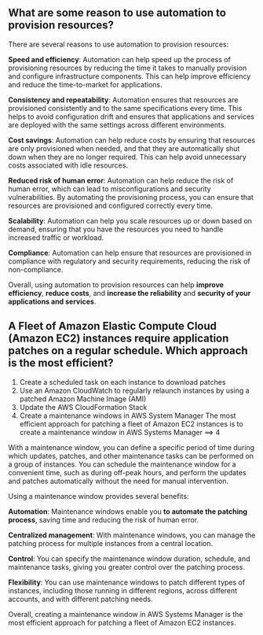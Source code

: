 ## What are some reason to use automation to provision resources?
There are several reasons to use automation to provision resources:

**Speed and efficiency**: Automation can help speed up the process of provisioning resources by reducing the time it takes to manually provision and configure infrastructure components. This can help improve efficiency and reduce the time-to-market for applications.

**Consistency and repeatability**: Automation ensures that resources are provisioned consistently and to the same specifications every time. This helps to avoid configuration drift and ensures that applications and services are deployed with the same settings across different environments.

**Cost savings**: Automation can help reduce costs by ensuring that resources are only provisioned when needed, and that they are automatically shut down when they are no longer required. This can help avoid unnecessary costs associated with idle resources.

**Reduced risk of human error**: Automation can help reduce the risk of human error, which can lead to misconfigurations and security vulnerabilities. By automating the provisioning process, you can ensure that resources are provisioned and configured correctly every time.

**Scalability**: Automation can help you scale resources up or down based on demand, ensuring that you have the resources you need to handle increased traffic or workload.

**Compliance**: Automation can help ensure that resources are provisioned in compliance with regulatory and security requirements, reducing the risk of non-compliance.

Overall, using automation to provision resources can help **improve efficiency**, **reduce costs**, and **increase the reliability** and **security of your applications and services**.


## A Fleet of Amazon Elastic Compute Cloud (Amazon EC2) instances require application patches on a regular schedule. Which approach is the most efficient? 
1. Create a scheduled task on each instance to download patches 
2. Use an Amazon CloudWatch to regularly relaunch instances by using a patched Amazon Machine Image (AMI) 
3. Update the AWS CloudFormation Stack 
4. Create a maintenance windows in AWS System Manager
The most efficient approach for patching a fleet of Amazon EC2 instances is to create a maintenance window in AWS Systems Manager  ==> 4

With a maintenance window, you can define a specific period of time during which updates, patches, and other maintenance tasks can be performed on a group of instances. You can schedule the maintenance window for a convenient time, such as during off-peak hours, and perform the updates and patches automatically without the need for manual intervention.

Using a maintenance window provides several benefits:

**Automation**: Maintenance windows enable you **to automate the patching process**, saving time and reducing the risk of human error.

**Centralized management**: With maintenance windows, you can manage the patching process for multiple instances from a central location.

**Control**: You can specify the maintenance window duration, schedule, and maintenance tasks, giving you greater control over the patching process.

**Flexibility**: You can use maintenance windows to patch different types of instances, including those running in different regions, across different accounts, and with different patching needs.

Overall, creating a maintenance window in AWS Systems Manager is the most efficient approach for patching a fleet of Amazon EC2 instances.
